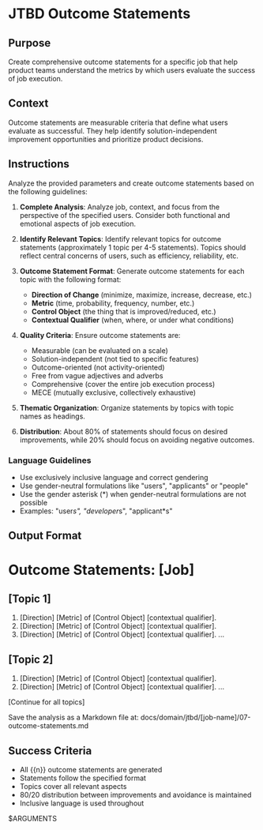 # JTBD Outcome Statements

## Purpose

Create comprehensive outcome statements for a specific job that help product teams understand the metrics by which users evaluate the success of job execution.

## Context

Outcome statements are measurable criteria that define what users evaluate as successful. They help identify solution-independent improvement opportunities and prioritize product decisions.

## Instructions

Analyze the provided parameters and create outcome statements based on the following guidelines:

1. **Complete Analysis**: Analyze job, context, and focus from the perspective of the specified users. Consider both functional and emotional aspects of job execution.

2. **Identify Relevant Topics**: Identify relevant topics for outcome statements (approximately 1 topic per 4-5 statements). Topics should reflect central concerns of users, such as efficiency, reliability, etc.

3. **Outcome Statement Format**: Generate outcome statements for each topic with the following format:
   - **Direction of Change** (minimize, maximize, increase, decrease, etc.)
   - **Metric** (time, probability, frequency, number, etc.)
   - **Control Object** (the thing that is improved/reduced, etc.)
   - **Contextual Qualifier** (when, where, or under what conditions)

4. **Quality Criteria**: Ensure outcome statements are:
   - Measurable (can be evaluated on a scale)
   - Solution-independent (not tied to specific features)
   - Outcome-oriented (not activity-oriented)
   - Free from vague adjectives and adverbs
   - Comprehensive (cover the entire job execution process)
   - MECE (mutually exclusive, collectively exhaustive)

5. **Thematic Organization**: Organize statements by topics with topic names as headings.

6. **Distribution**: About 80% of statements should focus on desired improvements, while 20% should focus on avoiding negative outcomes.

### Language Guidelines

- Use exclusively inclusive language and correct gendering
- Use gender-neutral formulations like "users", "applicants" or "people"
- Use the gender asterisk (*) when gender-neutral formulations are not possible
- Examples: "user*s", "developer*s", "applicant*s"

## Output Format

# Outcome Statements: [Job]

## [Topic 1]
1. [Direction] [Metric] of [Control Object] [contextual qualifier].
2. [Direction] [Metric] of [Control Object] [contextual qualifier].
3. [Direction] [Metric] of [Control Object] [contextual qualifier].
...

## [Topic 2]
1. [Direction] [Metric] of [Control Object] [contextual qualifier].
2. [Direction] [Metric] of [Control Object] [contextual qualifier].
...

[Continue for all topics]

Save the analysis as a Markdown file at: docs/domain/jtbd/[job-name]/07-outcome-statements.md

## Success Criteria

- All {{n}} outcome statements are generated
- Statements follow the specified format
- Topics cover all relevant aspects
- 80/20 distribution between improvements and avoidance is maintained
- Inclusive language is used throughout

$ARGUMENTS